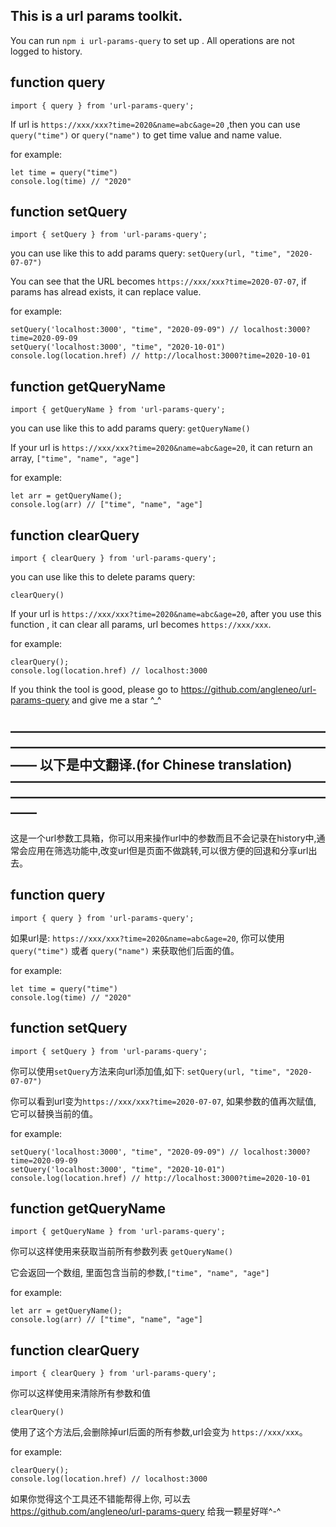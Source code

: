 ## This is a url params toolkit.
You can run  `npm i url-params-query` to set up . All operations are not logged to history.

## function query
```
import { query } from 'url-params-query';
```

If url is `https://xxx/xxx?time=2020&name=abc&age=20` ,then you can use `query("time")` or `query("name")` to get time value and name value.

for example:
```
let time = query("time")
console.log(time) // "2020"
```

## function setQuery
```
import { setQuery } from 'url-params-query';
```

you can use like this to add params query:
`setQuery(url, "time", "2020-07-07")`
 
You can see that the URL becomes `https://xxx/xxx?time=2020-07-07`, if params has alread exists, it can replace value.

for example:
```
setQuery('localhost:3000', "time", "2020-09-09") // localhost:3000?time=2020-09-09
setQuery('localhost:3000', "time", "2020-10-01")
console.log(location.href) // http://localhost:3000?time=2020-10-01
```

## function getQueryName
```
import { getQueryName } from 'url-params-query';
```

you can use like this to add params query:
`getQueryName()`

If your url is `https://xxx/xxx?time=2020&name=abc&age=20`, it can return an array, `["time", "name", "age"]`

for example:
```
let arr = getQueryName();
console.log(arr) // ["time", "name", "age"]
```

## function clearQuery
```
import { clearQuery } from 'url-params-query';
```

you can use like this to delete params query:

`clearQuery()`

If your url is `https://xxx/xxx?time=2020&name=abc&age=20`, after you use this function , it can clear all params, url becomes `https://xxx/xxx`.

for example:
```
clearQuery();
console.log(location.href) // localhost:3000
```

If you think the tool is good, please go to https://github.com/angleneo/url-params-query and give me a star ^_^

## ——————————————————————————————————————————————————  以下是中文翻译.(for Chinese translation)  ——————————————————————————————————————————————————

这是一个url参数工具箱，你可以用来操作url中的参数而且不会记录在history中,通常会应用在筛选功能中,改变url但是页面不做跳转,可以很方便的回退和分享url出去。

## function query
```
import { query } from 'url-params-query';
```

如果url是: `https://xxx/xxx?time=2020&name=abc&age=20`, 你可以使用 `query("time")` 或者 `query("name")` 来获取他们后面的值。

for example:
```
let time = query("time")
console.log(time) // "2020"
```

## function setQuery
```
import { setQuery } from 'url-params-query';
```

你可以使用`setQuery`方法来向url添加值,如下:
`setQuery(url, "time", "2020-07-07")`
 
你可以看到url变为`https://xxx/xxx?time=2020-07-07`, 如果参数的值再次赋值, 它可以替换当前的值。

for example:
```
setQuery('localhost:3000', "time", "2020-09-09") // localhost:3000?time=2020-09-09
setQuery('localhost:3000', "time", "2020-10-01")
console.log(location.href) // http://localhost:3000?time=2020-10-01
```

## function getQueryName
```
import { getQueryName } from 'url-params-query';
```

你可以这样使用来获取当前所有参数列表
`getQueryName()`

它会返回一个数组, 里面包含当前的参数,`["time", "name", "age"]`

for example:
```
let arr = getQueryName();
console.log(arr) // ["time", "name", "age"]
```

## function clearQuery
```
import { clearQuery } from 'url-params-query';
```

你可以这样使用来清除所有参数和值

`clearQuery()`

使用了这个方法后,会删除掉url后面的所有参数,url会变为 `https://xxx/xxx`。

for example:
```
clearQuery();
console.log(location.href) // localhost:3000
```

如果你觉得这个工具还不错能帮得上你, 可以去 https://github.com/angleneo/url-params-query 给我一颗星好咩^-^